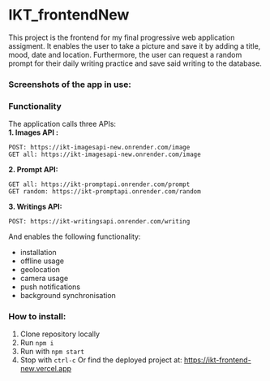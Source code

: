 # IKT_frontendNew

This project is the frontend for my final progressive web application assigment. It enables the user to take a picture and save it by adding a title, mood, date and location. Furthermore, the user can request a random prompt for their daily writing practice and save said writing to the database.

### Screenshots of the app in use:  

### Functionality

The application calls three APIs:  
__1. Images API :__ 
```
POST: https://ikt-imagesapi-new.onrender.com/image
GET all: https://ikt-imagesapi-new.onrender.com/image
```
__2. Prompt API:__ 
```
GET all: https://ikt-promptapi.onrender.com/prompt
GET random: https://ikt-promptapi.onrender.com/random
```
__3. Writings API:__
```
POST: https://ikt-writingsapi.onrender.com/writing
```

And enables the following functionality:
- installation 
- offline usage 
- geolocation 
- camera usage 
- push notifications 
- background synchronisation

### How to install:
1. Clone repository locally
2. Run `npm i`
3. Run with `npm start`  
4. Stop with `ctrl-c`
Or find the deployed project at: https://ikt-frontend-new.vercel.app
